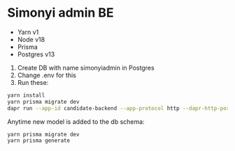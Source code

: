 # Simonyi admin BE

- Yarn v1
- Node v18
- Prisma
- Postgres v13

1. Create DB with name simonyiadmin in Postgres
2. Change .env for this
3. Run these:

```sh
yarn install
yarn prisma migrate dev
dapr run --app-id candidate-backend --app-protocol http --dapr-http-port 3500 -- npm start
```

Anytime new model is added to the db schema:

```sh
yarn prisma migrate dev
yarn prisma generate
```
